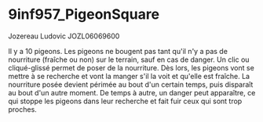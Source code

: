 # 9inf957_PigeonSquare

Jozereau Ludovic JOZL06069600

Il y a 10 pigeons. Les pigeons ne bougent pas tant qu'il n'y a pas de nourriture (fraîche ou non) sur le terrain, sauf en cas de danger. Un clic ou cliqué-glissé permet de poser de la nourriture. Dès lors, les pigeons vont se mettre à se recherche et vont la manger s'il la voit et qu'elle est fraîche. La nourriture posée devient périmée au bout d'un certain temps, puis disparaît au bout d'un autre moment. De temps à autre, un danger peut apparaître, ce qui stoppe les pigeons dans leur recherche et fait fuir ceux qui sont trop proches.

